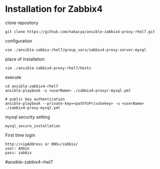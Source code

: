 
# Installation for Zabbix4 

clone repository
```
git clone https://github.com/nakacya/ansible-zabbix4-proxy-rhel7.git
```

configuration
```
vim ./ansible-zabbix-rhel7/group_vars/zabbix4-proxy-server-mysql
```

place of installation
```
vim ./ansible-zabbix4-proxy-rhel7/hosts
```

execute
```
cd ansible-zabbix4-rhel7
ansible-playbook -u <userName> ./zabbix4-proxyr-mysql.yml

# public key authentication
ansible-playbook --private-key=<pathToPrivatekey> -u <userName> ./zabbix4-proxy-mysql.yml
```

mysql security setting
```
mysql_secure_installation
```

First time login
```
http://<ipAddress or DNS>/zabbix/
user: Admin
pass: zabbix
```
#ansible-zabbix4-rhel7
